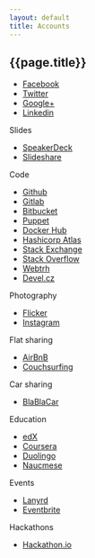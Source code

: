```yaml
---
layout: default
title: Accounts
---
```



## {{page.title}}

- [Facebook](https://facebook.com/sikaondrej)
- [Twitter](https://twitter.com/ondrejsika)
- [Google+](https://plus.google.com/+OndrejSika)
- [Linkedin](https://www.linkedin.com/in/ondrejsika)


Slides

- [SpeakerDeck](https://speakerdeck.com/ondrejsika)
- [Slideshare](http://www.slideshare.net/ondrejsika)


Code

- [Github](https://github.com/ondrejsika)
- [Gitlab](https://gitlab.com/u/ondrejsika)
- [Bitbucket](https://bitbucket.org/ondrejsika/)
- [Puppet](https://forge.puppet.com/ondrejsika)
- [Docker Hub](https://hub.docker.com/u/ondrejsika/)
- [Hashicorp Atlas](https://atlas.hashicorp.com/ondrejsika)
- [Stack Exchange](https://stackexchange.com/users/6871615/ondrej-sika?tab=accounts)
- [Stack Overflow](https://stackoverflow.com/users/5281724/ondrej-sika?tab=profile)
- [Webtrh](https://webtrh.cz/members/91094-ondrejsika)
- [Devel.cz](http://devel.cz/user/2565/)


Photography

- [Flicker](https://www.flickr.com/photos/ondrejsika/)
- [Instagram](https://www.instagram.com/ondrejsika/)


Flat sharing

- [AirBnB](https://www.airbnb.com/users/show/4711284)
- [Couchsurfing](https://www.couchsurfing.com/people/ondrejsika)

Car sharing

- [BlaBlaCar](https://www.blablacar.cz/user/show/5anjvdogz8tRTL74KEbfuQ)

Education

- [edX](https://courses.edx.org/u/ondrejsika)
- [Coursera](https://www.coursera.org/user/i/d54dcc0e7c597281c8a64eb2574be392)
- [Duolingo](https://www.duolingo.com/ondrejsika)
- [Naucmese](https://www.naucmese.cz/ondrej-sika)

Events

- [Lanyrd](http://lanyrd.com/profile/ondrejsika/)
- [Eventbrite](https://www.eventbrite.com/u/34216047400/)

Hackathons

- [Hackathon.io](http://www.hackathon.io/ondrejsika)

